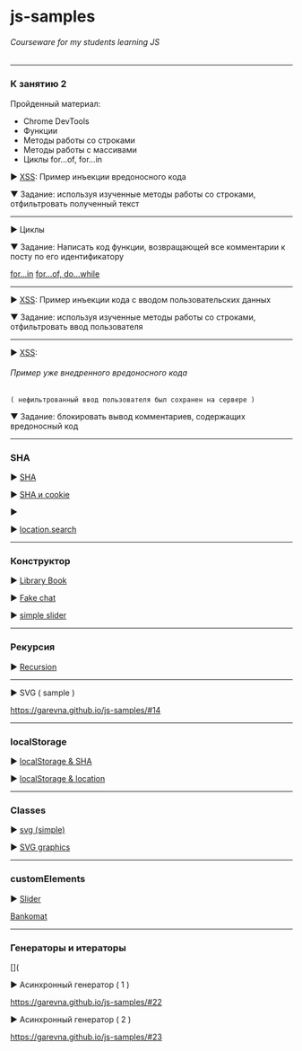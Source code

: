 # js-samples

###### Courseware for my students learning JS

***

### К занятию 2

Пройденный материал:

* Chrome DevTools
* Функции
* Методы работы со строками
* Методы работы с массивами
* Циклы for...of, for...in

► [XSS](https://garevna.github.io/js-samples/#01): Пример инъекции вредоносного кода

▼ Задание: используя изученные методы работы со строками, отфильтровать полученный текст

***

► Циклы

▼ Задание: Написать код функции, возвращающей все комментарии к посту
по его идентификатору

[for...in](https://garevna.github.io/js-samples/#02)
[for...of, do...while](https://garevna.github.io/js-samples/#05)

***

► [XSS](https://garevna.github.io/js-samples/#03): Пример инъекции кода с вводом пользовательских данных

▼ Задание: используя изученные методы работы со строками, отфильтровать ввод пользователя

***

► [XSS](https://garevna.github.io/js-samples/#04):

###### Пример уже внедренного вредоносного кода

`( нефильтрованный ввод пользователя был сохранен на сервере )`

▼ Задание: блокировать вывод комментариев, содержащих вредоносный код

***

### SHA

► [SHA](https://garevna.github.io/js-samples/#07)

► [SHA и cookie](https://garevna.github.io/js-samples/#09)


► [](https://garevna.github.io/js-samples/#08)


► [location.search](https://garevna.github.io/js-samples/#11)

***

### Конструктор

► [Library Book](https://garevna.github.io/js-samples/#10)

► [Fake chat](https://garevna.github.io/js-samples/#12)

► [simple slider](https://garevna.github.io/js-samples/#17)

***

### Рекурсия

► [Recursion](https://garevna.github.io/js-samples/#13)

***

► SVG ( sample )

https://garevna.github.io/js-samples/#14

***

### localStorage

► [localStorage & SHA](https://garevna.github.io/js-samples/#15)

► [localStorage & location](https://garevna.github.io/js-samples/#16)

***

### Classes

► [svg (simple)](https://garevna.github.io/js-samples/#18)

► [SVG graphics](https://garevna.github.io/js-samples/#06)

***

### customElements

► [Slider](https://garevna.github.io/js-samples/#19)

[Bankomat](https://garevna.github.io/js-samples/#20)

***

### Генераторы и итераторы

[](

► Асинхронный генератор ( 1 )

https://garevna.github.io/js-samples/#22

► Асинхронный генератор ( 2 )

https://garevna.github.io/js-samples/#23
